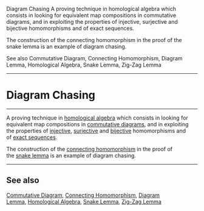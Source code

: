 Diagram Chasing
A proving technique in homological algebra which consists in looking for equivalent map compositions in commutative diagrams, and in exploiting the properties of injective, surjective and bijective homomorphisms and of exact sequences.

The construction of the connecting homomorphism in the proof of the snake lemma is an example of diagram chasing.

See also
Commutative Diagram, Connecting Homomorphism, Diagram Lemma, Homological Algebra, Snake Lemma, Zig-Zag Lemma

---

# Diagram Chasing

---

A proving technique in [homological algebra](https://mathworld.wolfram.com/HomologicalAlgebra.html) which consists in looking for equivalent map compositions in [commutative diagrams](https://mathworld.wolfram.com/CommutativeDiagram.html), and in exploiting the properties of [injective](https://mathworld.wolfram.com/Injection.html), [surjective](https://mathworld.wolfram.com/Surjection.html) and [bijective](https://mathworld.wolfram.com/Bijective.html) homomorphisms and of [exact sequences](https://mathworld.wolfram.com/ExactSequence.html).

The construction of the [connecting homomorphism](https://mathworld.wolfram.com/ConnectingHomomorphism.html) in the proof of the [snake lemma](https://mathworld.wolfram.com/SnakeLemma.html) is an example of diagram chasing.

---

## See also

[Commutative Diagram](https://mathworld.wolfram.com/CommutativeDiagram.html), [Connecting Homomorphism](https://mathworld.wolfram.com/ConnectingHomomorphism.html), [Diagram Lemma](https://mathworld.wolfram.com/DiagramLemma.html), [Homological Algebra](https://mathworld.wolfram.com/HomologicalAlgebra.html), [Snake Lemma](https://mathworld.wolfram.com/SnakeLemma.html), [Zig-Zag Lemma](https://mathworld.wolfram.com/Zig-ZagLemma.html)
